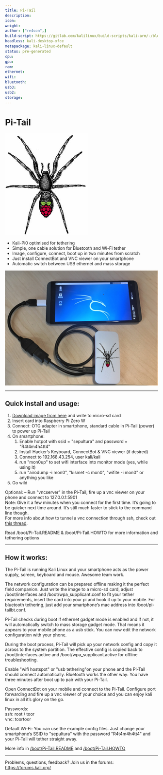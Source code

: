 ```yaml
---
title: Pi-Tail
description:
icon:
weight:
author: ["re4son",]
build-script: https://gitlab.com/kalilinux/build-scripts/kali-arm/-/blob/master/rpi0w-pitail.sh
headless: kali-desktop-xfce
metapackage: kali-linux-default
status: pre-generated
cpu:
gpu:
ram:
ethernet:
wifi:
bluetooth:
usb3:
usb2:
storage:
---
```


# Pi-Tail

![pi-tail-logo](images/pi-tail-logo.png)

- Kali-Pi0 optimised for tethering
- Simple, one cable solution for Bluetooth and Wi-Fi tether
- Image, configure, connect, boot up in two minutes from scratch
- Just install ConnectBot and VNC viewer on your smartphone
- Automatic switch between USB ethernet and mass storage

![Pi-Tail](images/pi-tail-demo.jpg)

- - -

## Quick install and usage:

1. [Download image from here](/get-kali/#kali-arm) and write to micro-sd card
2. Insert card into Raspberry Pi Zero W
3. Connect: OTG adapter in smartphone, standard cable in Pi-Tail (power) to power up Pi-Tail
4. On smartphone:
   1. Enable hotpot with ssid = "sepultura" and password = "R4t4m4h4tt4"
   2. Install Hacker’s Keyboard, ConnectBot & VNC viewer (if desired)
   3. Connect to 192.168.43.254, user kali/kali
   4. run "mon0up" to set wifi interface into monitor mode (yes, while using it)
   5. run "airodump -i mon0", "kismet -c mon0", "wifite -i mon0" or anything you like
5. Go wild

Optional:
– Run "vncserver" in the Pi-Tail, fire up a vnc viewer on your phone and connect to
127.0.0.1:5901  
Note: Give it a few minutes when you connect for the first time. It’s going to be quicker next
time around. It’s still much faster to stick to the command line though.  
For more info about how to tunnel a vnc connection through ssh, check out [this thread](https://whitedome.com.au/re4son/topic/vnc/).  

Read /boot/Pi-Tail.README & /boot/Pi-Tail.HOWTO for more information and tethering options  

- - -

## How it works:

The Pi-Tail is running Kali Linux and your smartphone acts as the power supply, screen, keyboard and mouse. Awesome team work.  

The network configuration can be prepared offline making it the perfect field companion.
Just write the image to a micro-sd card, adjust /boot/interfaces and /boot/wpa_supplicant.conf to fit your tether requirements, insert the card into your pi and hook it up to your mobile. For bluetooth tethering, just add your smartphone’s mac address into /boot/pi-tailbt.conf.  

Pi-Tail checks during boot if ethernet gadget mode is enabled and if not, it will automatically switch to mass storage gadget mode. That means it appears to your mobile phone as a usb stick. You can now edit the network configuration with your phone.  

During the boot process, Pi-Tail will pick up your network config and copy it across to the system partition. The effective config is copied back to /boot/interfaces.active and /boot/wpa_supplicant.active for offline troubleshooting.  

Enable "wifi hostspot" or "usb tethering"on your phone and the Pi-Tail should connect automatically. Bluetooth works the other way: You have three minutes after boot up to pair with your Pi-Tail.

Open ConnectBot on your mobile and connect to the Pi-Tail. Configure port forwarding and fire up a vnc viewer of your choice and you can enjoy kali linux in all it’s glory on the go.  

Passwords:  
ssh: root / toor  
vnc: toortoor  
  
Default Wi-Fi:
You can use the example config files. Just change your smartphone’s SSID to "sepultura" with the password "R4t4m4h4tt4" and your Pi-Tail will tether straight away.

More info in [/boot/Pi-Tail.README](https://github.com/Re4son/RPi-Tweaks/blob/master/pi-tail/Pi-Tail.README) and [/boot/Pi-Tail.HOWTO](https://github.com/Re4son/RPi-Tweaks/blob/master/pi-tail/Pi-Tail.HOWTO)  

- - -

Problems, questions, feedback? Join us in the forums:  
https://forums.kali.org/  

